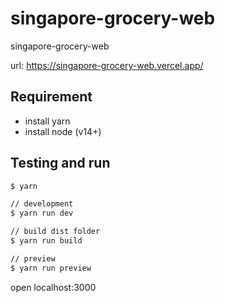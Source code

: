 # singapore-grocery-web

singapore-grocery-web

url: <https://singapore-grocery-web.vercel.app/>

## Requirement

- install yarn
- install node (v14+)

## Testing and run

```zsh
$ yarn

// development
$ yarn run dev

// build dist folder
$ yarn run build

// preview
$ yarn run preview
```

open localhost:3000
